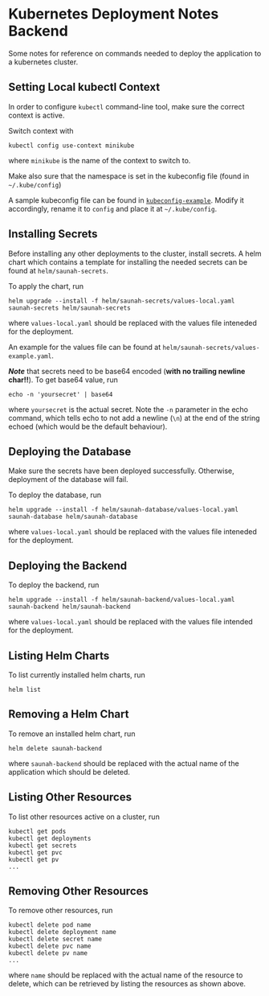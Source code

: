 # Kubernetes Deployment Notes Backend

Some notes for reference on commands needed to deploy the application to a kubernetes cluster.


## Setting Local kubectl Context

In order to configure `kubectl` command-line tool, make sure the correct context is active.

Switch context with

```shell
kubectl config use-context minikube
```

where `minikube` is the name of the context to switch to.

Make also sure that the namespace is set in the kubeconfig file (found in `~/.kube/config`)

A sample kubeconfig file can be found in [`kubeconfig-example`](./kubeconfig-example). Modify it accordingly, rename it to `config` and place it at `~/.kube/config`.

## Installing Secrets

Before installing any other deployments to the cluster, install secrets.
A helm chart which contains a template for installing the needed secrets can be found at `helm/saunah-secrets`.

To apply the chart, run

```shell
helm upgrade --install -f helm/saunah-secrets/values-local.yaml saunah-secrets helm/saunah-secrets
```

where `values-local.yaml` should be replaced with the values file inteneded for the deployment.

An example for the values file can be found at `helm/saunah-secrets/values-example.yaml`.

***Note*** that secrets need to be base64 encoded (**with no trailing newline char!!**).
To get base64 value, run

```shell
echo -n 'yoursecret' | base64
```

where `yoursecret` is the actual secret. Note the `-n` parameter in the echo command, which tells echo to not add a newline (`\n`) at the end of the string echoed (which would be the default behaviour).

## Deploying the Database

Make sure the secrets have been deployed successfully. Otherwise, deployment of the database will fail.

To deploy the database, run

```shell
helm upgrade --install -f helm/saunah-database/values-local.yaml saunah-database helm/saunah-database
```

where `values-local.yaml` should be replaced with the values file inteneded for the deployment.


## Deploying the Backend

To deploy the backend, run

```shell
helm upgrade --install -f helm/saunah-backend/values-local.yaml saunah-backend helm/saunah-backend
```

where `values-local.yaml` should be replaced with the values file intended for the deployment.


## Listing Helm Charts

To list currently installed helm charts, run

```shell
helm list
```

## Removing a Helm Chart

To remove an installed helm chart, run

```
helm delete saunah-backend
```

where `saunah-backend` should be replaced with the actual name of the application which should be deleted.


## Listing Other Resources

To list other resources active on a cluster, run

```
kubectl get pods
kubectl get deployments
kubectl get secrets
kubectl get pvc
kubectl get pv
...
```


## Removing Other Resources

To remove other resources, run

```shell
kubectl delete pod name
kubectl delete deployment name
kubectl delete secret name
kubectl delete pvc name
kubectl delete pv name
...
```

where `name` should be replaced with the actual name of the resource to delete, which can be retrieved by listing the resources as shown above.
